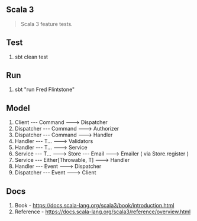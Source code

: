 Scala 3
-------
>Scala 3 feature tests.

Test
----
1. sbt clean test

Run
---
1. sbt "run Fred Flintstone"

Model
-----
1. Client --- Command ---> Dispatcher
2. Dispatcher --- Command ---> Authorizer
3. Dispatcher --- Command ---> Handler
4. Handler --- T... ---> Validators
5. Handler --- T... ---> Service
6. Service --- T... ---> Store --- Email ---> Emailer ( via Store.register )
7. Service --- Either[Throwable, T] ---> Handler
8. Handler --- Event ---> Dispatcher
9. Dispatcher --- Event ---> Client

Docs
----
1. Book - https://docs.scala-lang.org/scala3/book/introduction.html
2. Reference - https://docs.scala-lang.org/scala3/reference/overview.html